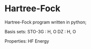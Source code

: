 # Hartree-Fock

Hartree-Fock program written in python;

Basis sets:
STO-3G  : H, O
DZ      : H, O

Properties:
HF Energy
